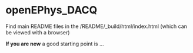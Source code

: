 # openEPhys_DACQ
Find main README files in the /README/_build/html/index.html (which can be viewed with a browser)

**If you are new** a good starting point is …